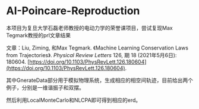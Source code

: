 # AI-Poincare-Reproduction

本项目为复旦大学石磊老师教授的电动力学的荣誉课项目，尝试复现Max Tegmark教授的prl文章结果

文章：Liu, Ziming, 和Max Tegmark. 《Machine Learning Conservation Laws from Trajectories》. *Physical Review Letters* 126, 期 18 (2021年5月6日): 180604. [https://doi.org/10.1103/PhysRevLett.126.180604](https://doi.org/10.1103/PhysRevLett.126.180604).

其中GnerateData部分用于模拟物理系统，生成相应的相空间轨迹，目前给出两个例子，分别是一维谐振子和双摆。

然后利用LocalMonteCarlo和NLCPA即可得到相应的erd。
